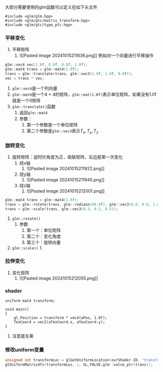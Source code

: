 大部分需要使用的glm函数可以定义在如下头文件
```
#include <glm/glm.hpp>
#include <glm/gtc/matrix_transform.hpp>
#include <glm/gtc/type_ptr.hpp>
```

### 平移变化
1. 平移矩阵
	1. ![[Pasted image 20241015211636.png]]
例如对一个向量进行平移操作
```c++
glm::vec4 vec(1.0f, 0.0f, 0.0f, 1.0f);
glm::mat4 trans = glm::mat4(1.0f);
trans = glm::translate(trans, glm::vec3(1.0f, 1.0f, 0.0f));
vec = trans * vec;
```
1. `glm::vec4`是一个列向量
2. `glm::mat4`是一个4 * 4的矩阵，`glm::mat(1.0f)`表示单位矩阵，如果没有1.0f就是一个0矩阵
3. `glm::translate()`函数
	1. 返回`glm::mat4`
	2. 参数：
		1. 第一个参数是一个单位矩阵
		2. 第二个参数是`glm::vec3`表示$T_x, T_y, T_z$

### 旋转变化
1. 旋转矩阵：逆时针角度为正，级联矩阵，左边是第一次变化
	1. 绕x轴
		1. ![[Pasted image 20241015211922.png]]
	2. 绕y轴
		1. ![[Pasted image 20241015211945.png]]
	3. 绕z轴
		1. ![[Pasted image 20241015212001.png]]
```c++
glm::mat4 trans = glm::mat4(1.0f);
trans = glm::rotate(trans, glm::radians(90.0f), glm::vec3(0.0, 0.0, 1.0));
trans = glm::scale(trans, glm::vec3(0.5, 0.5, 0.5));  
```
1. `glm::rotate()`
	1. 参数
		1. 第一个：单位矩阵
		2. 第二个：变化角度
		3. 第三个：旋转向量
2. `glm::scale()`
	1. 
### 拉伸变化
1. 变化矩阵
	1. ![[Pasted image 20241015212055.png]]



### shader
```
uniform mat4 transform;

void main()
{
    gl_Position = transform * vec4(aPos, 1.0f);
    TexCoord = vec2(aTexCoord.x, aTexCoord.y);
} 
```
1. 注意是左乘

### 修改uniform变量
```c++
unsigned int transformLoc = glGetUniformLocation(ourShader.ID, "transform");
glUniformMatrix4fv(transformLoc, 1, GL_FALSE,glm::value_ptr(trans));
```